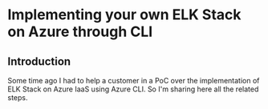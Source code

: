 # Implementing your own ELK Stack on Azure through CLI

## Introduction
Some time ago I had to help a customer in a PoC over the implementation of ELK Stack on Azure IaaS using Azure CLI. So I'm sharing here all the related steps.
